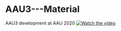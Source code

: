 # AAU3---Material
AAU3 development at AAU 2020
[![Watch the video](https://drive.google.com/file/d/1b1gcq296UOMKwm5ZHcoxtRnvcHGgj61f/view)](https://drive.google.com/file/d/1b1gcq296UOMKwm5ZHcoxtRnvcHGgj61f/view)
